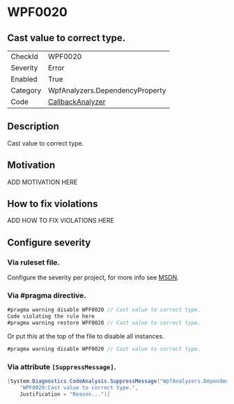 # WPF0020
## Cast value to correct type.

<!-- start generated table -->
<table>
  <tr>
    <td>CheckId</td>
    <td>WPF0020</td>
  </tr>
  <tr>
    <td>Severity</td>
    <td>Error</td>
  </tr>
  <tr>
    <td>Enabled</td>
    <td>True</td>
  </tr>
  <tr>
    <td>Category</td>
    <td>WpfAnalyzers.DependencyProperty</td>
  </tr>
  <tr>
    <td>Code</td>
    <td><a href="https://github.com/DotNetAnalyzers/WpfAnalyzers/blob/master/WpfAnalyzers/Analyzers/CallbackAnalyzer.cs">CallbackAnalyzer</a></td>
  </tr>
</table>
<!-- end generated table -->

## Description

Cast value to correct type.

## Motivation

ADD MOTIVATION HERE

## How to fix violations

ADD HOW TO FIX VIOLATIONS HERE

<!-- start generated config severity -->
## Configure severity

### Via ruleset file.

Configure the severity per project, for more info see [MSDN](https://msdn.microsoft.com/en-us/library/dd264949.aspx).

### Via #pragma directive.
```C#
#pragma warning disable WPF0020 // Cast value to correct type.
Code violating the rule here
#pragma warning restore WPF0020 // Cast value to correct type.
```

Or put this at the top of the file to disable all instances.
```C#
#pragma warning disable WPF0020 // Cast value to correct type.
```

### Via attribute `[SuppressMessage]`.

```C#
[System.Diagnostics.CodeAnalysis.SuppressMessage("WpfAnalyzers.DependencyProperty", 
    "WPF0020:Cast value to correct type.", 
    Justification = "Reason...")]
```
<!-- end generated config severity -->